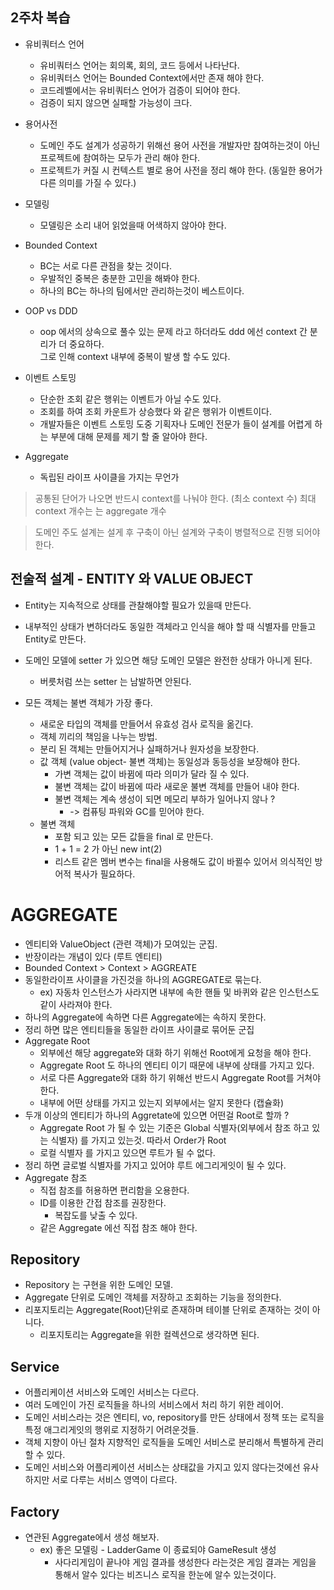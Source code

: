 ## 2주차 복습
* 유비쿼터스 언어
	* 유비쿼터스 언어는 회의록, 회의, 코드 등에서 나타난다.
	* 유비쿼터스 언어는 Bounded Context에서만 존재 해야 한다.
	* 코드레벨에서는 유비쿼터스 언어가 검증이 되어야 한다.
	* 검증이 되지 않으면 실패할 가능성이 크다.

* 용어사전
	* 도메인 주도 설계가 성공하기 위해선 용어 사전을 개발자만 참여하는것이 아닌 프로젝트에 참여하는 모두가 관리 해야 한다.
	* 프로젝트가 커질 시 컨텍스트 별로 용어 사전을 정리 해야 한다. (동일한 용어가 다른 의미를 가질 수 있다.)

* 모델링
	* 모델링은 소리 내어 읽었을때 어색하지 않아야 한다.

* Bounded Context
	* BC는 서로 다른 관점을 찾는 것이다. 
	* 우발적인 중복은 충분한 고민을 해봐야 한다.
	* 하나의 BC는 하나의 팀에서만 관리하는것이 베스트이다.

* OOP vs DDD
	* oop 에서의 상속으로 풀수 있는 문제 라고 하더라도 ddd 에선 context 간 분리가 더 중요하다.     
	그로 인해 context 내부에 중복이 발생 할 수도 있다.

* 이벤트 스토밍
	* 단순한 조회 같은 행위는 이벤트가 아닐 수도 있다.
	* 조회를 하여 조회 카운트가 상승했다 와 같은 행위가 이벤트이다.
	* 개발자들은 이벤트 스토밍 도중 기획자나 도메인 전문가 들이 설계를 어렵게 하는 부분에 대해 문제를 제기 할 줄 알아야 한다. 

* Aggregate 
	* 독립된 라이프 사이클을 가지는 무언가



> 공통된 단어가 나오면 반드시 context를 나눠야 한다.  (최소 context 수)
> 최대 context 개수는 는 aggregate 개수

> 도메인 주도 설계는 설게 후 구축이 아닌 설계와 구축이 병렬적으로 진행 되어야 한다.

## 전술적 설계 - ENTITY 와 VALUE OBJECT
* Entity는 지속적으로 상태를 관찰해야할 필요가 있을때 만든다.
* 내부적인 상태가 변하더라도 동일한 객체라고 인식을 해야 할 때 식별자를 만들고 Entity로 만든다.
* 도메인 모델에 setter 가 있으면 해당 도메인 모델은 완전한 상태가 아니게 된다.
	* 버릇처럼 쓰는 setter 는 남발하면 안된다.

* 모든 객체는 불변 객체가 가장 좋다.
	* 새로운 타입의 객체를 만들어서 유효성 검사 로직을 옮긴다.
	* 객체 끼리의 책임을 나누는 방법. 
	* 분리 된 객체는 만들어지거나 실패하거나 원자성을 보장한다.
	* 값 객체 (value object- 불변 객체)는 동일성과 동등성을 보장해야 한다.
		* 가변 객체는 값이 바뀜에 따라 의미가 달라 질 수 있다.
		* 불변 객체는 값이 바뀜에 따라 새로운 불변 객체를 만들어 내야 한다.
		* 불변 객체는 계속 생성이 되면 메모리 부하가 일어나지 않나 ?
			* -> 컴퓨팅 파워와 GC를 믿어야 한다.
	* 불변 객체
		* 포함 되고 있는 모든 값들을 final 로 만든다.
		* 1 + 1 = 2 가 아닌 new int(2)
		* 리스트 같은 멤버 변수는 final을 사용해도 값이 바뀔수 있어서 의식적인 방어적 복사가 필요하다.

# AGGREGATE
* 엔티티와 ValueObject (관련 객체)가 모여있는 군집.
* 반장이라는 개념이 있다 (루트 엔티티)
*  Bounded Context > Context > AGGREATE
* 동일한라이프 사이클을 가진것을 하나의 AGGREGATE로 묶는다.
	* ex) 자동차 인스턴스가 사라지면 내부에 속한 핸들 및 바퀴와 같은 인스턴스도 같이 사라져야 한다.
* 하나의 Aggregate에 속하면 다른 Aggregate에는 속하지 못한다.
* 정리 하면 많은 엔티티들을 동일한 라이프 사이클로 묶어둔 군집
* Aggregate Root
	* 외부에선 해당 aggregate와 대화 하기 위해선 Root에게 요청을 해야 한다.
	* Aggregate Root 도 하나의 엔티티 이기 때문에 내부에 상태를 가지고 있다.
	* 서로 다른 Aggregate와 대화 하기 위해선 반드시 Aggregate Root를 거쳐야 한다. 
	* 내부에 어떤 상태를 가지고 있는지 외부에서는 알지 못한다 (캡슐화)
* 두개 이상의 엔티티가 하나의 Aggretate에 있으면 어떤걸 Root로 할까 ?
	* Aggregate Root 가 될 수 있는 기준은 Global 식별자(외부에서 참조 하고 있는 식별자) 를 가지고 있는것. 따라서 Order가 Root 
	* 로컬 식별자 를 가지고 있으면 루트가 될 수 없다.  
* 정리 하면 글로벌 식별자를 가지고 있어야 루트 에그리게잇이 될 수 있다.
* Aggregate 참조
	* 직접 참조를 허용하면 편리함을 오용한다.
	* ID를 이용한 간접 참조를 권장한다.
		* 복잡도를 낮출 수 있다.
	* 같은 Aggregate 에선 직접 참조 해야 한다.

## Repository 
* Repository 는 구현을 위한 도메인 모델.
* Aggregate 단위로 도메인 객체를 저장하고 조회하는 기능을 정의한다.
* 리포지토리는 Aggregate(Root)단위로 존재하며 테이블 단위로 존재하는 것이 아니다.
	* 리포지토리는 Aggregate을 위한 컬렉션으로 생각하면 된다.

## Service
* 어플리케이션 서비스와 도메인 서비스는 다르다.
* 여러 도메인이 가진 로직들을 하나의 서비스에서 처리 하기 위한 레이어.
* 도메인 서비스라는 것은 엔티티, vo, repository를 만든 상태에서 정책 또는 로직을 특정 애그리게잇의 행위로 지정하기 어려운것들.
* 객체 지향이 아닌 절차 지향적인 로직들을 도메인 서비스로 분리해서 특별하게 관리 할 수 있다.
* 도메인 서비스와 어플리케이션 서비스는 상태값을 가지고 있지 않다는것에선 유사하지만 서로 다루는 서비스 영역이 다르다.

## Factory
* 연관된 Aggregate에서 생성 해보자.
	* ex) 좋은 모델링 - LadderGame 이 종료되야 GameResult 생성
		* 사다리게임이 끝나야 게임 결과를 생성한다 라는것은 게임 결과는 게임을 통해서 알수 있다는 비즈니스 로직을 한눈에 알수 있는것이다.